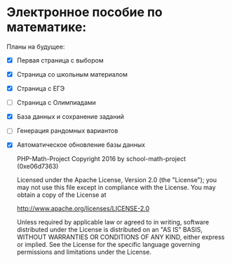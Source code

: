 # Электронное пособие по математике:

Планы на будущее:
- [x] Первая страница с выбором 
- [x] Страница со школьным материалом
- [x] Страница с ЕГЭ
- [ ] Страница с Олимпиадами
- [x] База данных и сохранение заданий
- [ ] Генерация рандомных вариантов
- [x] Автоматическое обновление базы данных

   PHP-Math-Project
   Copyright 2016 by school-math-project (0xe06d7363)

   Licensed under the Apache License, Version 2.0 (the "License");
   you may not use this file except in compliance with the License.
   You may obtain a copy of the License at

     http://www.apache.org/licenses/LICENSE-2.0

   Unless required by applicable law or agreed to in writing, software
   distributed under the License is distributed on an "AS IS" BASIS,
   WITHOUT WARRANTIES OR CONDITIONS OF ANY KIND, either express or implied.
   See the License for the specific language governing permissions and
   limitations under the License.
